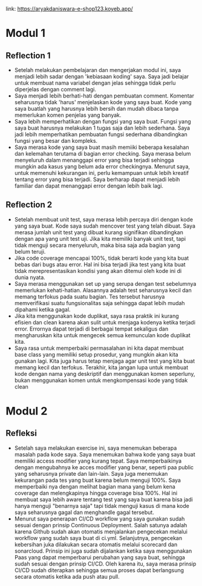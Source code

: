 link: https://aryakdaniswara-e-shop123.koyeb.app/

# Modul 1
## Reflection 1

- Setelah melakukan pembelajaran dan mengerjakan modul ini, saya menjadi lebih sadar dengan 'kebiasaan koding' saya. Saya jadi belajar untuk membuat nama variabel dengan jelas sehingga tidak perlu diperjelas dengan comment lagi.
- Saya menjadi lebih berhati-hati dengan pembuatan comment. Komentar seharusnya tidak 'harus' menjelaskan kode yang saya buat. Kode yang saya buatlah yang harusnya lebih bersih dan mudah dibaca tanpa memerlukan komen penjelas yang banyak.
- Saya lebih memperhatikan dengan fungsi yang saya buat. Fungsi yang saya buat harusnya  melakukan 1 tugas saja dan lebih sederhana. Saya jadi lebih memperhatikan pembuatan fungsi sederhana dibandingkan fungsi yang besar dan kompleks.
- Saya merasa kode yang saya buat masih memiiki beberapa kesalahan dan kelemahan terutama di bagian error checking. Saya merasa belum menyeluruh dalam menanggapi error yang bisa terjadi sehingga mungkin ada kasus yang belum ada error checkingnya. Menurut saya, untuk memenuhi kekurangan ini, perlu kemampuan untuk lebih kreatif tentang error yang bisa terjadi. Saya berharap dapat menjadi lebih familiar dan dapat menanggapi error dengan lebih baik lagi.

## Reflection 2
- Setelah membuat unit test, saya merasa lebih percaya diri dengan kode yang saya buat. Kode saya sudah mencover test yang telah dibuat. Saya merasa jumlah unit test yang dibuat kurang signifikan dibandingkan dengan apa yang unit test uji. Jika kita memiliki banyak unit test, tapi tidak menguji secara menyeluruh, maka bisa saja ada bagian yang belum teruji.
- Jika code coverage mencapai 100%, tidak berarti kode yang kita buat bebas dari bugs atau error. Hal ini bisa terjadi jika test yang kita buat tidak merepresentasikan kondisi yang akan ditemui oleh kode ini di dunia nyata.
- Saya merasa menggunakan set up yang serupa dengan test sebelumnya memerlukan kehati-hatian. Alasannya adalah test seharusnya kecil dan memang terfokus pada suatu bagian. Tes tersebut harusnya memverifikasi suatu fungsionalitas saja sehingga dapat lebih mudah dipahami ketika gagal.
- Jika kita menggunakan kode duplikat, saya rasa praktik ini kurang efisien dan clean karena akan sulit untuk menjaga kodenya ketika terjadi error. Errornya dapat terjadi di berbagai tempat sekaligus dan mengharuskan kita untuk mengecek semua kemunculan kode duplikat kita.
- Saya rasa untuk memperbaiki permasalahan ini kita dapat membuat base class yang memiliki setup prosedur, yang mungkin akan kita gunakan lagi. Kita juga harus tetap menjaga agar unit test yang kita buat memang kecil dan terfokus. Terakhir, kita jangan lupa untuk membuat kode dengan nama yang deskriptif dan menggunakan komen seperluny, bukan menggunakan komen untuk mengkompensasi kode yang tidak clean

# Modul 2
## Refleksi
- Setelah saya melakukan exercise ini, saya menemukan beberapa masalah pada kode saya. Saya menemukan bahwa kode yang saya buat memiliki access modifier yang kurang tepat. Saya memperbaikinya dengan mengubahnya ke acces modifier yang benar, seperti paa public yang seharusnya private dan lain-lain. Saya juga menemukan kekurangan pada tes yang buat karena belum menguji 100%. Saya memperbaiki nya dengan melihat bagian mana yang belum kena coverage dan melengkapinya hingga coverage bisa 100%. Hal ini membuat saya lebih aware tentang test yang saya buat karena bisa jadi hanya menguji "benarnya saja" tapi tidak menguji kasus di mana kode saya seharusnya gagal dan menghandle gagal tersebut.
- Menurut saya penerapan CI/CD workflow yang saya gunakan sudah sesuai dengan prinsip Continuous Deployment. Salah satunya adalah karena Github sudah akan otomatis menjalankan pengecekan melalui workflow yang sudah saya buat di ci.yml. Selanjutnya, pengecekan kebersihan juka dilakukan secara otomatis melalui scorecard dan sonarcloud. Prinsip ini juga sudah dijalankan ketika saya menggunakan Paas yang dapat memperbarui perubahan yang saya buat, sehingga sudah sesuai dengan prinsip CI/CD. Oleh karena itu, saya merasa prinsip CI/CD sudah diterapkan sehingga semua proses dapat berlangsung secara otomatis ketika ada push atau pull.
